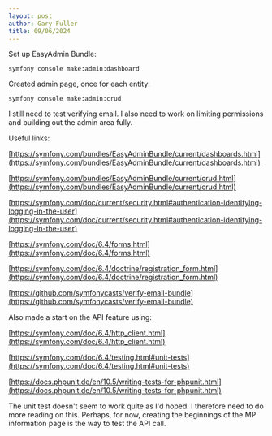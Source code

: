 ```yaml
---
layout: post
author: Gary Fuller
title: 09/06/2024
---
```


Set up EasyAdmin Bundle:

```
symfony console make:admin:dashboard
```

Created admin page, once for each entity:

```
symfony console make:admin:crud
```

I still need to test verifying email. I also need to work on limiting permissions and building out the admin area fully.

Useful links:

[https://symfony.com/bundles/EasyAdminBundle/current/dashboards.html](https://symfony.com/bundles/EasyAdminBundle/current/dashboards.html)

[https://symfony.com/bundles/EasyAdminBundle/current/crud.html](https://symfony.com/bundles/EasyAdminBundle/current/crud.html)

[https://symfony.com/doc/current/security.html#authentication-identifying-logging-in-the-user](https://symfony.com/doc/current/security.html#authentication-identifying-logging-in-the-user)

[https://symfony.com/doc/6.4/forms.html](https://symfony.com/doc/6.4/forms.html)

[https://symfony.com/doc/6.4/doctrine/registration_form.html](https://symfony.com/doc/6.4/doctrine/registration_form.html)

[https://github.com/symfonycasts/verify-email-bundle](https://github.com/symfonycasts/verify-email-bundle)

Also made a start on the API feature using:

[https://symfony.com/doc/6.4/http_client.html](https://symfony.com/doc/6.4/http_client.html)

[https://symfony.com/doc/6.4/testing.html#unit-tests](https://symfony.com/doc/6.4/testing.html#unit-tests)

[https://docs.phpunit.de/en/10.5/writing-tests-for-phpunit.html](https://docs.phpunit.de/en/10.5/writing-tests-for-phpunit.html)

The unit test doesn't seem to work quite as I'd hoped. I therefore need to do more reading on this. Perhaps, for now, creating the beginnings of the MP information page is the way to test the API call.

